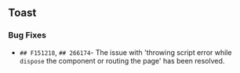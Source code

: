 ##  Toast

###    Bug Fixes

- `## F151218`, `## 266174`- The issue with 'throwing script error while `dispose` the component or routing the page' has been resolved.
